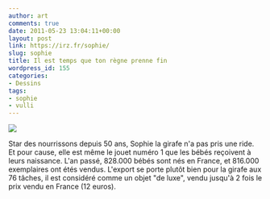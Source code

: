 ```yaml
---
author: art
comments: true
date: 2011-05-23 13:04:11+00:00
layout: post
link: https://irz.fr/sophie/
slug: sophie
title: Il est temps que ton règne prenne fin
wordpress_id: 155
categories:
- Dessins
tags:
- sophie
- vulli
---
```


[![](https://static.irz.fr/2011/05/sophie-1000-1024x646.png)](https://static.irz.fr/2011/05/sophie-1000.png)

Star des nourrissons depuis 50 ans, Sophie la girafe n'a pas pris une ride. Et pour cause, elle est même le jouet numéro 1 que les bébés reçoivent à leurs naissance. L'an passé, 828.000 bébés sont nés en France, et 816.000 exemplaires ont étés vendus. L'export se porte plutôt bien pour la girafe aux 76 tâches, il est considéré comme un objet "de luxe", vendu jusqu'à 2 fois le prix vendu en France (12 euros).
